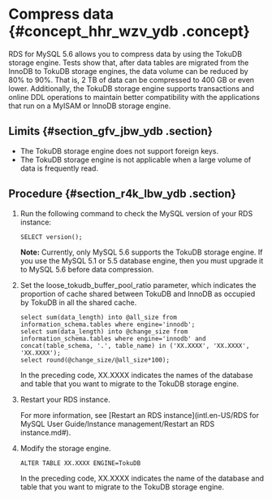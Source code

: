 # Compress data {#concept_hhr_wzv_ydb .concept}

RDS for MySQL 5.6 allows you to compress data by using the TokuDB storage engine. Tests show that, after data tables are migrated from the InnoDB to TokuDB storage engines, the data volume can be reduced by 80% to 90%. That is, 2 TB of data can be compressed to 400 GB or even lower. Additionally, the TokuDB storage engine supports transactions and online DDL operations to maintain better compatibility with the applications that run on a MyISAM or InnoDB storage engine.

## Limits {#section_gfv_jbw_ydb .section}

-   The TokuDB storage engine does not support foreign keys.
-   The TokuDB storage engine is not applicable when a large volume of data is frequently read.

## Procedure {#section_r4k_lbw_ydb .section}

1.  Run the following command to check the MySQL version of your RDS instance:

    ``` {#codeblock_70j_dos_sq0}
    SELECT version();
    ```

    **Note:** Currently, only MySQL 5.6 supports the TokuDB storage engine. If you use the MySQL 5.1 or 5.5 database engine, then you must upgrade it to MySQL 5.6 before data compression.

2.  Set the loose\_tokudb\_buffer\_pool\_ratio parameter, which indicates the proportion of cache shared between TokuDB and InnoDB as occupied by TokuDB in all the shared cache.

    ``` {#codeblock_jp1_jsh_85a}
    select sum(data_length) into @all_size from information_schema.tables where engine='innodb';
    select sum(data_length) into @change_size from information_schema.tables where engine='innodb' and concat(table_schema, '.', table_name) in ('XX.XXXX', 'XX.XXXX', 'XX.XXXX');    
    select round(@change_size/@all_size*100);
    ```

    In the preceding code, XX.XXXX indicates the names of the database and table that you want to migrate to the TokuDB storage engine.

3.  Restart your RDS instance.

    For more information, see [Restart an RDS instance](intl.en-US/RDS for MySQL User Guide/Instance management/Restart an RDS instance.md#).

4.  Modify the storage engine.

    ``` {#codeblock_vme_ze9_2yw}
    ALTER TABLE XX.XXXX ENGINE=TokuDB
    ```

    In the preceding code, XX.XXXX indicates the name of the database and table that you want to migrate to the TokuDB storage engine.


